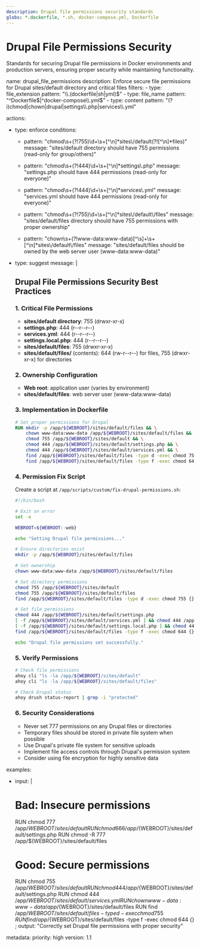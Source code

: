 ```yaml
---
description: Drupal file permissions security standards
globs: *.dockerfile, *.sh, docker-compose.yml, Dockerfile
---
```

# Drupal File Permissions Security

Standards for securing Drupal file permissions in Docker environments and production servers, ensuring proper security while maintaining functionality.

<rule>
name: drupal_file_permissions
description: Enforce secure file permissions for Drupal sites/default directory and critical files
filters:
  - type: file_extension
    pattern: "\\.(dockerfile|sh|yml)$"
  - type: file_name
    pattern: "^Dockerfile$|^docker-compose\\.yml$"
  - type: content
    pattern: "(?i)chmod|chown|drupal|settings\\.php|services\\.yml"

actions:
  - type: enforce
    conditions:
      - pattern: "chmod\\s+(?!755)\\d+\\s+[^\\n]*sites\\/default(?![^\\n]*files)"
        message: "sites/default directory should have 755 permissions (read-only for group/others)"

      - pattern: "chmod\\s+(?!444)\\d+\\s+[^\\n]*settings\\.php"
        message: "settings.php should have 444 permissions (read-only for everyone)"

      - pattern: "chmod\\s+(?!444)\\d+\\s+[^\\n]*services\\.yml"
        message: "services.yml should have 444 permissions (read-only for everyone)"
        
      - pattern: "chmod\\s+(?!755)\\d+\\s+[^\\n]*sites\\/default\\/files"
        message: "sites/default/files directory should have 755 permissions with proper ownership"
        
      - pattern: "chown\\s+(?!www-data:www-data)[^\\s]+\\s+[^\\n]*sites\\/default\\/files"
        message: "sites/default/files should be owned by the web server user (www-data:www-data)"

  - type: suggest
    message: |
      ## Drupal File Permissions Security Best Practices

      ### 1. Critical File Permissions
      - **sites/default directory**: 755 (drwxr-xr-x)
      - **settings.php**: 444 (r--r--r--)
      - **services.yml**: 444 (r--r--r--)
      - **settings.local.php**: 444 (r--r--r--)
      - **sites/default/files**: 755 (drwxr-xr-x)
      - **sites/default/files/** (contents): 644 (rw-r--r--) for files, 755 (drwxr-xr-x) for directories

      ### 2. Ownership Configuration
      - **Web root**: application user (varies by environment)
      - **sites/default/files**: web server user (www-data:www-data)
      
      ### 3. Implementation in Dockerfile
      ```dockerfile
      # Set proper permissions for Drupal
      RUN mkdir -p /app/${WEBROOT}/sites/default/files && \
          chown www-data:www-data /app/${WEBROOT}/sites/default/files && \
          chmod 755 /app/${WEBROOT}/sites/default && \
          chmod 444 /app/${WEBROOT}/sites/default/settings.php && \
          chmod 444 /app/${WEBROOT}/sites/default/services.yml && \
          find /app/${WEBROOT}/sites/default/files -type d -exec chmod 755 {} \\; && \
          find /app/${WEBROOT}/sites/default/files -type f -exec chmod 644 {} \\;
      ```

      ### 4. Permission Fix Script
      Create a script at `/app/scripts/custom/fix-drupal-permissions.sh`:
      ```bash
      #!/bin/bash
      
      # Exit on error
      set -e
      
      WEBROOT=${WEBROOT:-web}
      
      echo "Setting Drupal file permissions..."
      
      # Ensure directories exist
      mkdir -p /app/${WEBROOT}/sites/default/files
      
      # Set ownership
      chown www-data:www-data /app/${WEBROOT}/sites/default/files
      
      # Set directory permissions
      chmod 755 /app/${WEBROOT}/sites/default
      chmod 755 /app/${WEBROOT}/sites/default/files
      find /app/${WEBROOT}/sites/default/files -type d -exec chmod 755 {} \;
      
      # Set file permissions
      chmod 444 /app/${WEBROOT}/sites/default/settings.php
      [ -f /app/${WEBROOT}/sites/default/services.yml ] && chmod 444 /app/${WEBROOT}/sites/default/services.yml
      [ -f /app/${WEBROOT}/sites/default/settings.local.php ] && chmod 444 /app/${WEBROOT}/sites/default/settings.local.php
      find /app/${WEBROOT}/sites/default/files -type f -exec chmod 644 {} \;
      
      echo "Drupal file permissions set successfully."
      ```

      ### 5. Verify Permissions
      ```bash
      # Check file permissions
      ahoy cli "ls -la /app/${WEBROOT}/sites/default"
      ahoy cli "ls -la /app/${WEBROOT}/sites/default/files"
      
      # Check Drupal status
      ahoy drush status-report | grep -i "protected"
      ```

      ### 6. Security Considerations
      - Never set 777 permissions on any Drupal files or directories
      - Temporary files should be stored in private file system when possible
      - Use Drupal's private file system for sensitive uploads
      - Implement file access controls through Drupal's permission system
      - Consider using file encryption for highly sensitive data

examples:
  - input: |
      # Bad: Insecure permissions
      RUN chmod 777 /app/${WEBROOT}/sites/default
      RUN chmod 666 /app/${WEBROOT}/sites/default/settings.php
      RUN chmod -R 777 /app/${WEBROOT}/sites/default/files

      # Good: Secure permissions
      RUN chmod 755 /app/${WEBROOT}/sites/default
      RUN chmod 444 /app/${WEBROOT}/sites/default/settings.php
      RUN chmod 444 /app/${WEBROOT}/sites/default/services.yml
      RUN chown www-data:www-data /app/${WEBROOT}/sites/default/files
      RUN find /app/${WEBROOT}/sites/default/files -type d -exec chmod 755 {} \;
      RUN find /app/${WEBROOT}/sites/default/files -type f -exec chmod 644 {} \;
    output: "Correctly set Drupal file permissions with proper security"

metadata:
  priority: high
  version: 1.1
</rule> 
